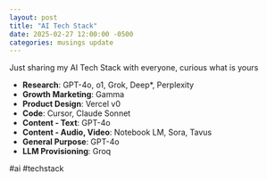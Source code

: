 ```yaml
---
layout: post
title: "AI Tech Stack"
date: 2025-02-27 12:00:00 -0500
categories: musings update
---
```


Just sharing my AI Tech Stack with everyone, curious what is yours

- **Research**: GPT-4o, o1, Grok, Deep*, Perplexity
- **Growth Marketing**: Gamma
- **Product Design**: Vercel v0
- **Code**: Cursor, Claude Sonnet
- **Content - Text**: GPT-4o
- **Content - Audio, Video**: Notebook LM, Sora, Tavus
- **General Purpose**: GPT-4o
- **LLM Provisioning**: Groq

#ai #techstack